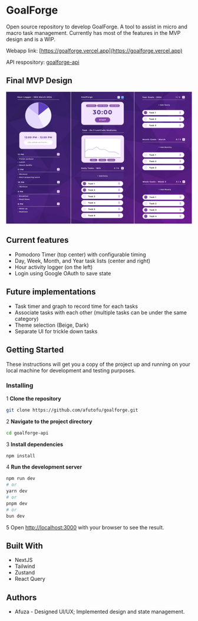 # GoalForge

Open source repository to develop GoalForge. A tool to assist in micro and macro task management. Currently has most of the features in the MVP design and is a WIP.

Webapp link: [https://goalforge.vercel.app](https://goalforge.vercel.app)

API respository: [goalforge-api](https://github.com/afutofu/goalforge-api)

## Final MVP Design

![Final MVP Design](./design1.png)

## Current features

- Pomodoro Timer (top center) with configurable timing
- Day, Week, Month, and Year task lists (center and right)
- Hour activity logger (on the left)
- Login using Google OAuth to save state

## Future implementations

- Task timer and graph to record time for each tasks
- Associate tasks with each other (multiple tasks can be under the same category)
- Theme selection (Beige, Dark)
- Separate UI for trickle down tasks

## Getting Started

These instructions will get you a copy of the project up and running on your local machine for development and testing purposes.

### Installing

1 **Clone the repository**

```bash
git clone https://github.com/afutofu/goalforge.git
```

2 **Navigate to the project directory**

```bash
cd goalforge-api
```

3 **Install dependencies**

```bash
npm install
```

4 **Run the development server**

```bash
npm run dev
# or
yarn dev
# or
pnpm dev
# or
bun dev
```

5 Open [http://localhost:3000](http://localhost:3000) with your browser to see the result.

## Built With

- NextJS
- Tailwind
- Zustand
- React Query

## Authors

- Afuza - Designed UI/UX; Implemented design and state management.
